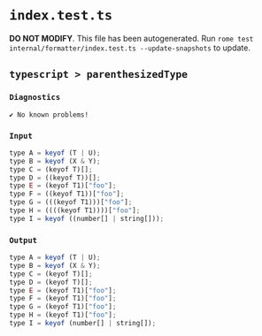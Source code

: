 # `index.test.ts`

**DO NOT MODIFY**. This file has been autogenerated. Run `rome test internal/formatter/index.test.ts --update-snapshots` to update.

## `typescript > parenthesizedType`

### `Diagnostics`

```
✔ No known problems!

```

### `Input`

```js
type A = keyof (T | U);
type B = keyof (X & Y);
type C = (keyof T)[];
type D = ((keyof T))[];
type E = (keyof T1)["foo"];
type F = ((keyof T1))["foo"];
type G = (((keyof T1)))["foo"];
type H = ((((keyof T1))))["foo"];
type I = keyof ((number[] | string[]));

```

### `Output`

```js
type A = keyof (T | U);
type B = keyof (X & Y);
type C = (keyof T)[];
type D = (keyof T)[];
type E = (keyof T1)["foo"];
type F = (keyof T1)["foo"];
type G = (keyof T1)["foo"];
type H = (keyof T1)["foo"];
type I = keyof (number[] | string[]);

```

